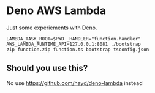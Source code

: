 # Deno AWS Lambda

Just some experiements with Deno.

```
LAMBDA_TASK_ROOT=$PWD _HANDLER="function.handler" AWS_LAMBDA_RUNTIME_API=127.0.0.1:8081 ./bootstrap 
zip function.zip function.ts bootstrap tsconfig.json
```

## Should you use this?

No use https://github.com/hayd/deno-lambda instead
